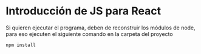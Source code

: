 # Introducción de JS para React

Si quieren ejecutar el programa, deben de reconstruir los módulos de node, para eso ejecuten el siguiente comando en la carpeta del proyecto

```
npm install
```
